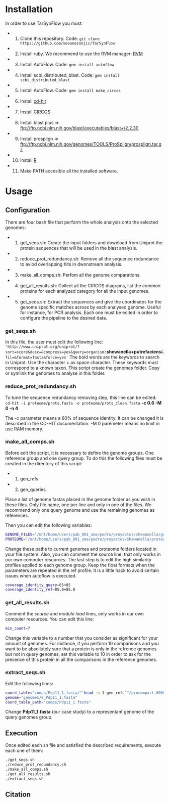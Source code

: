 # Installation

In order to use TarSynFlow you must:
 * 1) Clone this repository. Code: `git clone https://github.com/seoanezonjic/TarSynFlow`
 * 2) Install ruby. We recommend to use the RVM manager:  [RVM](https://rvm.io/)
 * 3) Install AutoFlow. Code: `gem install autoflow`
 * 4) Install scbi_distributed_blast. Code: `gem install scbi_distributed_blast`
 * 5) Install AutoFlow. Code: `gem install make_circos`
 * 6) Install [cd-hit](http://weizhongli-lab.org/cd-hit/)        
 * 7) Install [CIRCOS](http://circos.ca/distribution/circos-0.67-7.tgz)        
 * 8) Install blast plus => ftp://ftp.ncbi.nlm.nih.gov/blast/executables/blast+/2.2.30
 * 9) Install prosplign => ftp://ftp.ncbi.nlm.nih.gov/genomes/TOOLS/ProSplign/prosplign.tar.gz
 * 10) Install [R](https://www.r-project.org/)
 * 11) Make PATH accesible all the installed software.

# Usage

## Configuration
There  are four bash file that perform the whole analysis onto the selected genomes:
 * 1) get_seqs.sh: Create the input folders and download from Uniprot the protein sequences that will be used in the blast analysis.
 * 2) reduce_prot_redundancy.sh: Remove all the sequence redundance to aviod overlapping hits in dwonstream analysis.
 * 3) make_all_comps.sh: Perfom all the genome comparations.
 * 4) get_all_results.sh: Collect all the CIRCOS diagrams, list the common proteins for each analyzed category for all the input genomes.
 * 5) get_seqs.sh: Extract the sequences and give the coordinates for the genome specific matches across by each analysed genome. Useful for instance, for PCR analysis.
Each one must be edited in order to configure the pipeline to the desired data.

### get_seqs.sh
In this file, the user must edit the following line:
`'http://www.uniprot.org/uniprot/?sort=score&desc=&compress=yes&query=organism:`**shewanella+putrefaciens**`&fil=&format=fasta&force=yes'`
The bold words are the keywords to search in Uniprot. Use the character + as space character. These keywords must correspond to a known taxon.
This script create the genomes folder. Copy or symlink the genomes to analyse in this folder.

### reduce_prot_redundancy.sh
To tune the sequence redundancy removing step, this line can be edited: 
`cd-hit -i proteome/prots.fasta -o proteome/prots_clean.fasta` **-c 0.6 -M 0 -n 4**

The -c parameter means a 60% of sequence identity. It can be changed it is described in the CD-HIT documentation. -M 0 paremeter means no limit in use RAM memory.

### make_all_comps.sh
Before edit the script, it is necessary to define the genome groups. One reference group and one query group. To do this the following files must be created in the directory of this script:
 * 1) gen_refs
 * 2) gen_queries

Place a list of genome fastas placed in the genome folder as you wish in these files. Only file name, one per line and only in one of the files. We  recommend only one query genome and use the remaining genomes as references.

Then you can edit the following variables:
```bash
GENOME_FILES="/mnt/home/users/pab_001_uma/pedro/proyectos/shewanella/genomes"
PROTEOME="/mnt/home/users/pab_001_uma/pedro/proyectos/shewanella/proteome/prots_clean.fasta"
```
Change these paths to current genomes and proteome folders located in your file system.
Also, you can comment the source line, that only works in our own computer resources.
The last step is to edit the high similarity profiles applied to each genome group. Keep the float formats when the parameters are repeated in the ref profile. It is a little hack to avoid certain issues when autoflow is executed.
```bash
coverage_identity_query=85+85
coverage_identity_ref=85.0+85.0
```

### get_all_results.sh
Comment the _source_ and _module load_ lines, only works in our own computer resources.
You can edit this line:
```bash
min_count=7
```
Change this variable to a number that you consider as significant for your amount of genomes. For instance, if you perform 10 comparisons and you want to be absollutely sure that a protein is only in the refrence genomes but not in query genomes, set this variable to 10 in order to ask for the presence of this protein in all the comparisons in the reference genomes.

### extract_seqs.sh
Edit the following lines:
```bash
coord_table="comps/Pdp11_1.fasta/"`head -n 1 gen_refs`"/procompart_0000/coord_table_with_strand"
genome="genomes/e_Pdp11_1.fasta"
coord_table_path="comps/Pdp11_1.fasta"
```
Change **Pdp11_1.fasta** (our case study) to a representant genome of the query genomes group.

## Execution
Once edited each sh file and satisfied the described requirements, execute each one of them:

```bash
./get_seqs.sh
./reduce_prot_redundancy.sh
./make_all_comps.sh
./get_all_results.sh
./extract_seqs.sh
```

## Citation


